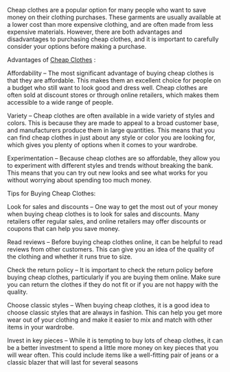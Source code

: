 Cheap clothes are a popular option for many people who want to save money on their clothing purchases. These garments are usually available at a lower cost than more expensive clothing, and are often made from less expensive materials. However, there are both advantages and disadvantages to purchasing cheap clothes, and it is important to carefully consider your options before making a purchase.

Advantages of <a href="[https://www.w3schools.com](https://thriftfactorykilosale.co.uk/)">Cheap Clothes</a>
:

Affordability – The most significant advantage of buying cheap clothes is that they are affordable. This makes them an excellent choice for people on a budget who still want to look good and dress well. Cheap clothes are often sold at discount stores or through online retailers, which makes them accessible to a wide range of people.

Variety – Cheap clothes are often available in a wide variety of styles and colors. This is because they are made to appeal to a broad customer base, and manufacturers produce them in large quantities. This means that you can find cheap clothes in just about any style or color you are looking for, which gives you plenty of options when it comes to your wardrobe.

Experimentation – Because cheap clothes are so affordable, they allow you to experiment with different styles and trends without breaking the bank. This means that you can try out new looks and see what works for you without worrying about spending too much money.

Tips for Buying Cheap Clothes:

Look for sales and discounts – One way to get the most out of your money when buying cheap clothes is to look for sales and discounts. Many retailers offer regular sales, and online retailers may offer discounts or coupons that can help you save money.

Read reviews – Before buying cheap clothes online, it can be helpful to read reviews from other customers. This can give you an idea of the quality of the clothing and whether it runs true to size.

Check the return policy – It is important to check the return policy before buying cheap clothes, particularly if you are buying them online. Make sure you can return the clothes if they do not fit or if you are not happy with the quality.

Choose classic styles – When buying cheap clothes, it is a good idea to choose classic styles that are always in fashion. This can help you get more wear out of your clothing and make it easier to mix and match with other items in your wardrobe.

Invest in key pieces – While it is tempting to buy lots of cheap clothes, it can be a better investment to spend a little more money on key pieces that you will wear often. This could include items like a well-fitting pair of jeans or a classic blazer that will last for several seasons
